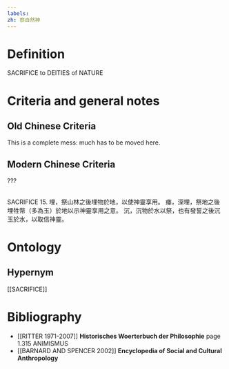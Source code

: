```yaml
---
labels: 
zh: 祭自然神
---
```


# Definition
SACRIFICE to DEITIES of NATURE
# Criteria and general notes
## Old Chinese Criteria
This is a complete mess: much has to be moved here.
## Modern Chinese Criteria
???
## 
SACRIFICE 15.
埋，祭山林之後埋物於地，以使神靈享用。
瘞，深埋，祭地之後埋牲幣（多為玉）於地以示神靈享用之意。
沉，沉物於水以祭，也有發誓之後沉玉於水，以取信神靈。
# Ontology

## Hypernym
[[SACRIFICE]]
# Bibliography
- [[RITTER 1971-2007]]
**Historisches Woerterbuch der Philosophie** page 1.315
ANIMISMUS
- [[BARNARD AND SPENCER 2002]]
**Encyclopedia of Social and Cultural Anthropology** 
